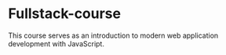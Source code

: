 # Fullstack-course
This course serves as an introduction to modern web application development with JavaScript.
